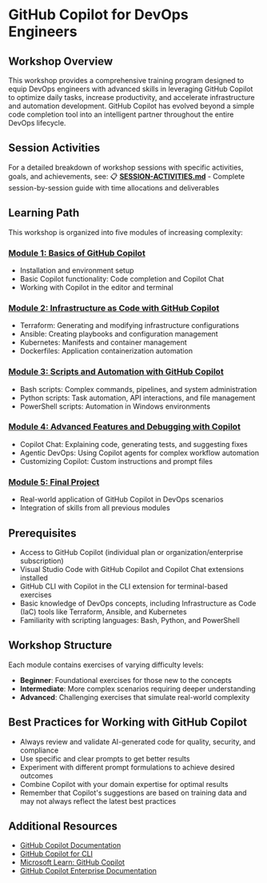 # GitHub Copilot for DevOps Engineers

## Workshop Overview
This workshop provides a comprehensive training program designed to equip DevOps engineers with advanced skills in leveraging GitHub Copilot to optimize daily tasks, increase productivity, and accelerate infrastructure and automation development. GitHub Copilot has evolved beyond a simple code completion tool into an intelligent partner throughout the entire DevOps lifecycle.

## Session Activities

For a detailed breakdown of workshop sessions with specific activities, goals, and achievements, see:
📋 **[SESSION-ACTIVITIES.md](./SESSION-ACTIVITIES.md)** - Complete session-by-session guide with time allocations and deliverables

## Learning Path

This workshop is organized into five modules of increasing complexity:

### [Module 1: Basics of GitHub Copilot](./module1-basics/README.md)
- Installation and environment setup
- Basic Copilot functionality: Code completion and Copilot Chat
- Working with Copilot in the editor and terminal

### [Module 2: Infrastructure as Code with GitHub Copilot](./module2-iac/README.md)
- Terraform: Generating and modifying infrastructure configurations
- Ansible: Creating playbooks and configuration management
- Kubernetes: Manifests and container management
- Dockerfiles: Application containerization automation

### [Module 3: Scripts and Automation with GitHub Copilot](./module3-scripting/README.md)
- Bash scripts: Complex commands, pipelines, and system administration
- Python scripts: Task automation, API interactions, and file management
- PowerShell scripts: Automation in Windows environments

### [Module 4: Advanced Features and Debugging with Copilot](./module4-advanced/README.md)
- Copilot Chat: Explaining code, generating tests, and suggesting fixes
- Agentic DevOps: Using Copilot agents for complex workflow automation
- Customizing Copilot: Custom instructions and prompt files

### [Module 5: Final Project](./module5-project/README.md)
- Real-world application of GitHub Copilot in DevOps scenarios
- Integration of skills from all previous modules

## Prerequisites
- Access to GitHub Copilot (individual plan or organization/enterprise subscription)
- Visual Studio Code with GitHub Copilot and Copilot Chat extensions installed
- GitHub CLI with Copilot in the CLI extension for terminal-based exercises
- Basic knowledge of DevOps concepts, including Infrastructure as Code (IaC) tools like Terraform, Ansible, and Kubernetes
- Familiarity with scripting languages: Bash, Python, and PowerShell

## Workshop Structure
Each module contains exercises of varying difficulty levels:
- **Beginner**: Foundational exercises for those new to the concepts
- **Intermediate**: More complex scenarios requiring deeper understanding
- **Advanced**: Challenging exercises that simulate real-world complexity

## Best Practices for Working with GitHub Copilot
- Always review and validate AI-generated code for quality, security, and compliance
- Use specific and clear prompts to get better results
- Experiment with different prompt formulations to achieve desired outcomes
- Combine Copilot with your domain expertise for optimal results
- Remember that Copilot's suggestions are based on training data and may not always reflect the latest best practices

## Additional Resources
- [GitHub Copilot Documentation](https://docs.github.com/en/copilot)
- [GitHub Copilot for CLI](https://docs.github.com/en/copilot/github-copilot-in-the-cli)
- [Microsoft Learn: GitHub Copilot](https://learn.microsoft.com/en-us/training/modules/introduction-to-github-copilot/)
- [GitHub Copilot Enterprise Documentation](https://docs.github.com/en/enterprise-cloud@latest/copilot/overview-of-github-copilot)
